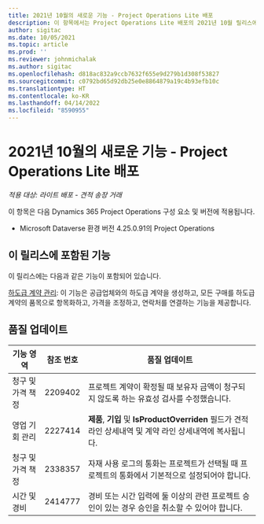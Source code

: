 ```yaml
---
title: 2021년 10월의 새로운 기능 - Project Operations Lite 배포
description: 이 항목에서는 Project Operations Lite 배포의 2021년 10월 릴리스에서 사용할 수 있는 품질 업데이트에 대한 정보를 제공합니다.
author: sigitac
ms.date: 10/05/2021
ms.topic: article
ms.prod: ''
ms.reviewer: johnmichalak
ms.author: sigitac
ms.openlocfilehash: d818ac832a9ccb7632f655e9d279b1d308f53827
ms.sourcegitcommit: c0792bd65d92db25e0e8864879a19c4b93efb10c
ms.translationtype: HT
ms.contentlocale: ko-KR
ms.lasthandoff: 04/14/2022
ms.locfileid: "8590955"
---
```

# <a name="whats-new-october-2021---project-operations-lite-deployment"></a>2021년 10월의 새로운 기능 - Project Operations Lite 배포

_적용 대상: 라이트 배포 - 견적 송장 거래_

이 항목은 다음 Dynamics 365 Project Operations 구성 요소 및 버전에 적용됩니다.

  - Microsoft Dataverse 환경 버전 4.25.0.91의 Project Operations


## <a name="features-included-in-this-release"></a>이 릴리스에 포함된 기능

이 릴리스에는 다음과 같은 기능이 포함되어 있습니다.

[하도급 계약 관리](../subcontracting/managing-subcontracts-overview.md): 이 기능은 공급업체와의 하도급 계약을 생성하고, 모든 구매를 하도급 계약의 품목으로 항목화하고, 가격을 조정하고, 연락처를 연결하는 기능을 제공합니다.


## <a name="quality-updates"></a>품질 업데이트

| **기능 영역** | **참조 번호** | **품질 업데이트** |
| --- | --- | --- |
| 청구 및 가격 책정 | 2209402 | 프로젝트 계약이 확정될 때 보유자 금액이 청구되지 않도록 하는 유효성 검사를 수정했습니다. |
|  영업 기회 관리 | 2227414 | **제품**, **기입** 및 **IsProductOverriden** 필드가 견적 라인 상세내역 및 계약 라인 상세내역에 복사됩니다. |
| 청구 및 가격 책정 | 2338357 | 자재 사용 로그의 통화는 프로젝트가 선택될 때 프로젝트의 통화에서 기본적으로 설정되어야 합니다. |
| 시간 및 경비 | 2414777 | 경비 또는 시간 입력에 둘 이상의 관련 프로젝트 승인이 있는 경우 승인을 취소할 수 있어야 합니다. |

